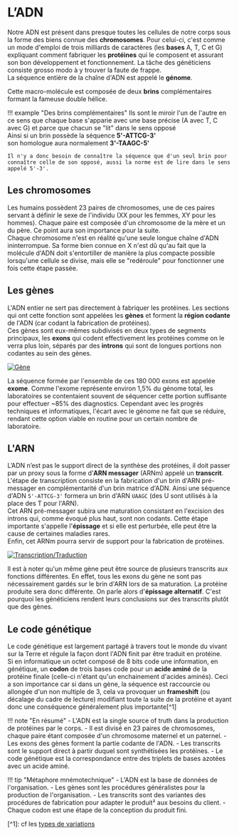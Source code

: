 # L’ADN

Notre ADN est présent dans presque toutes les cellules de notre corps sous la forme des
biens connue des **chromosomes**. Pour celui-ci, c'est comme un mode d'emploi de trois
milliards de caractères (les **bases** A, T, C et G) expliquant comment fabriquer les
**protéines** qui le composent et assurant son bon développement et fonctionnement. La
tâche des généticiens consiste grosso modo à y trouver la faute de frappe.\
La séquence entière de la chaîne d'ADN est appelé le **génome**.

Cette macro-molécule est composée de deux **brins** complémentaires formant la fameuse
double hélice.

!!! example "Des brins complémentaires" Ils sont le miroir l'un de l'autre en ce sens
que chaque base s'apparie avec une base précise (A avec T, C avec G) et parce que chacun
se "lit" dans le sens opposé\
Ainsi si un brin possède la séquence **5'-ATTCG-3'**\
son homologue aura normalement **3'-TAAGC-5'**

```text
Il n'y a donc besoin de connaître la séquence que d'un seul brin pour connaître celle de son opposé, aussi la norme est de lire dans le sens appelé 5'-3'.
```

## Les chromosomes

Les humains possèdent 23 paires de chromosomes, une de ces paires servant à définir le
sexe de l'individu (XX pour les femmes, XY pour les hommes). Chaque paire est composée
d'un chromosome de la mère et un du père. Ce point aura son importance pour la suite.\
Chaque chromosome n'est en réalité qu'une seule longue chaîne d'ADN ininterrompue. Sa forme
bien connue en X n'est dû qu'au fait que la molécule d'ADN doit s'entortiller de manière
la plus compacte possible lorsqu'une cellule se divise, mais elle se "redéroule" pour fonctionner
une fois cette étape passée.

## Les gènes

L'ADN entier ne sert pas directement à fabriquer les protéines. Les sections qui ont
cette fonction sont appelées les **gènes** et forment la **région codante** de l'ADN
(car codant la fabrication de protéines).\
Ces gènes sont eux-mêmes subdivisés en deux types de segments principaux, les **exons** qui
codent effectivement les protéines comme on le verra plus loin, séparés par des **introns**
qui sont de longues portions non codantes au sein des gènes.

[![Gène](./images/gene.jpg)](./images/gene.jpg)

La séquence formée par l'ensemble de ces 180 000 exons est appelée **exome**. Comme
l'exome représente environ 1,5% du génome total, les laboratoires se contentaient
souvent de séquencer cette portion suffisante pour effectuer ~85% des diagnostics.
Cependant avec les progrès techniques et informatiques, l'écart avec le génome ne fait
que se réduire, rendant cette option viable en routine pour un certain nombre de
laboratoire.

## L'ARN

L’ADN n’est pas le support direct de la synthèse des protéines, il doit passer par un
proxy sous la forme d’**ARN messager** (ARNm) appelé un **transcrit**.\
L'étape de transcription consiste en la fabrication d'un brin d'ARN pré-messager en complémentarité
d'un brin matrice d'ADN. Ainsi une séquence d'ADN `5'-ATTCG-3'` formera un brin d'ARN `UAAGC`
(des U sont utilisés à la place des T pour l'ARN).\
Cet ARN pré-messager subira une maturation consistant en l'excision des introns qui,
comme évoqué plus haut, sont non codants. Cette étape importante s'appelle
l'**épissage** et si elle est perturbée, elle peut être la cause de certaines maladies
rares.\
Enfin, cet ARNm pourra servir de support pour la fabrication de protéines.

[![Transcription/Traduction](./images/gene_maturation.png)](./images/gene_maturation.png)

Il est à noter qu'un même gène peut être source de plusieurs transcrits aux fonctions
différentes. En effet, tous les exons du gène ne sont pas nécessairement gardés sur le
brin d'ARN lors de sa maturation. La protéine produite sera donc différente. On parle
alors d'**épissage alternatif**. C'est pourquoi les généticiens rendent leurs
conclusions sur des transcrits plutôt que des gènes.

## Le code génétique

Le code génétique est largement partagé à travers tout le monde du vivant sur la Terre
et régule la façon dont l'ADN finit par être traduit en protéine.\
Si en informatique un octet composé de 8 bits code une information, en génétique, un **codon**
de trois bases code pour un **acide aminé** de la protéine finale (celle-ci n'étant qu'un
enchainement d'acides aminés). Ceci a son importance car si dans un gène, la séquence est
raccourcie ou allongée d'un non multiple de 3, cela va provoquer un **frameshift** (ou décalage
du cadre de lecture) modifiant toute la suite de la protéine et ayant donc une conséquence
généralement plus importante\[^1\]

!!! note
    "En résumé" \- L'ADN est la single source of truth dans la production de
    protéines par le corps. \- Il est divisé en 23 paires de chromosomes, chaque paire étant
    composée d'un chromosome maternel et un paternel. \- Les exons des gènes forment la
    partie codante de l'ADN. \- Les transcrits sont le support direct à partir duquel sont
    synthétisées les protéines. \- Le code génétique est la correspondance entre des
    triplets de bases azotées avec un acide aminé.

!!! tip "Métaphore mnémotechnique" \- L'ADN est la base de données de l'organisation. \-
Les gènes sont les procédures généralistes pour la production de l'organisation. \- Les
transcrits sont des variantes des procédures de fabrication pour adapter le produit² aux
besoins du client. \- Chaque codon est une étape de la conception du produit fini.

\[^1\]: cf les [types de variations](./variants.md)
